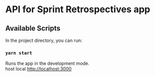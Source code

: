 # API for Sprint Retrospectives app


## Available Scripts

In the project directory, you can run:

### `yarn start`

Runs the app in the development mode.<br />
host local [http://localhost:3000](http://localhost:3000)